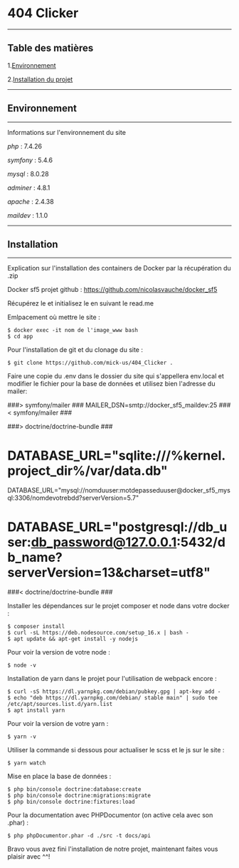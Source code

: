 # 404 Clicker

-----------------

## Table des matières
1.[Environnement](#environnement)

2.[Installation du projet](#installation)

-----------------

## Environnement

***
Informations sur l'environnement du site


_php_ : 7.4.26

_symfony_ : 5.4.6

_mysql_ : 8.0.28

_adminer_ : 4.8.1

_apache_ : 2.4.38

_maildev_ : 1.1.0

-----------------

## Installation

***
Explication sur l'installation des containers de Docker par la récupération du .zip

Docker sf5 projet github : https://github.com/nicolasvauche/docker_sf5

Récupérez le et initialisez le en suivant le read.me

Emlpacement où mettre le site :
```
$ docker exec -it nom de l'image_www bash
$ cd app
```

Pour l'installation de git et du clonage du site :
```
$ git clone https://github.com/mick-us/404_Clicker .
```

Faire une copie du .env dans le dossier du site qui s'appellera env.local et modifier le fichier pour la base de données et utilisez bien l'adresse du mailer:

###> symfony/mailer ###
MAILER_DSN=smtp://docker_sf5_maildev:25
###< symfony/mailer ###

###> doctrine/doctrine-bundle ###
# DATABASE_URL="sqlite:///%kernel.project_dir%/var/data.db"
DATABASE_URL="mysql://nomduuser:motdepasseduuser@docker_sf5_mysql:3306/nomdevotrebdd?serverVersion=5.7"
# DATABASE_URL="postgresql://db_user:db_password@127.0.0.1:5432/db_name?serverVersion=13&charset=utf8"
###< doctrine/doctrine-bundle ###


Installer les dépendances sur le projet composer et node dans votre docker :
```
$ composer install
$ curl -sL https://deb.nodesource.com/setup_16.x | bash -
$ apt update && apt-get install -y nodejs
```

Pour voir la version de votre node :
```
$ node -v
```

Installation de yarn dans le projet pour l'utilisation de webpack encore :
```
$ curl -sS https://dl.yarnpkg.com/debian/pubkey.gpg | apt-key add -
$ echo "deb https://dl.yarnpkg.com/debian/ stable main" | sudo tee /etc/apt/sources.list.d/yarn.list
$ apt install yarn
```

Pour voir la version de votre yarn :
```
$ yarn -v
```

Utiliser la commande si dessous pour actualiser le scss et le js sur le site :
```
$ yarn watch
```

Mise en place la base de données :
```
$ php bin/console doctrine:database:create
$ php bin/console doctrine:migrations:migrate
$ php bin/console doctrine:fixtures:load
```

Pour la documentation avec PHPDocumentor (on active cela avec son .phar) :
```
$ php phpDocumentor.phar -d ./src -t docs/api
```
Bravo vous avez fini l'installation de notre projet, maintenant faites vous plaisir avec ^^!
